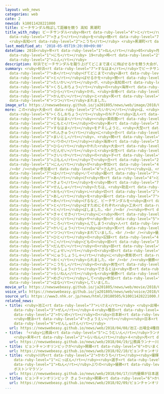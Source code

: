 ```yaml
---
layout: web_news
categories: web
cate: 2
newsid: k10011428221000
title: ビーチサンダル飛ばして距離を競う 高知 黒潮町
title_with_ruby: ビーチサンダル<ruby>飛<rt data-ruby-level="4">と</rt></ruby>ばして<ruby>距離<rt
  data-ruby-level="7">きょり</rt></ruby>を<ruby>競<rt data-ruby-level="7">きそ</rt></ruby>う
  <ruby>高知<rt data-ruby-level="2">こうち</rt></ruby> <ruby>黒潮町<rt data-ruby-level="6">くろしおちょう</rt></ruby>
last_modified_at: '2018-05-05T19:20:00+09:00'
datetime: 2018<ruby>年<rt data-ruby-level="1">ねん</rt></ruby>05<ruby>月<rt data-ruby-level="1">がつ</rt></ruby>05<ruby>日<rt
  data-ruby-level="1">にち</rt></ruby> 19<ruby>時<rt data-ruby-level="2">じ</rt></ruby>20<ruby>分<rt
  data-ruby-level="2">ふん</rt></ruby>
description: 砂浜でビーチサンダルを蹴り上げてどこまで遠くに飛ばせるかを競う大会が、高知県黒潮町の海岸で開かれ、会場は歓声と笑いに包まれました。
summary: <ruby>砂浜<rt data-ruby-level="7">すなはま</rt></ruby>でビーチサンダルを<ruby>蹴<rt data-ruby-level="7">け</rt></ruby>り<ruby>上<rt
  data-ruby-level="7">あ</rt></ruby>げてどこまで<ruby>遠<rt data-ruby-level="2">とお</rt></ruby>くに<ruby>飛<rt
  data-ruby-level="4">と</rt></ruby>ばせるかを<ruby>競<rt data-ruby-level="7">きそ</rt></ruby>う<ruby>大会<rt
  data-ruby-level="2">たいかい</rt></ruby>が、<ruby>高知県<rt data-ruby-level="3">こうちけん</rt></ruby><ruby>黒潮町<rt
  data-ruby-level="6">くろしおちょう</rt></ruby>の<ruby>海岸<rt data-ruby-level="3">かいがん</rt></ruby>で<ruby>開<rt
  data-ruby-level="3">ひら</rt></ruby>かれ、<ruby>会場<rt data-ruby-level="2">かいじょう</rt></ruby>は<ruby>歓声<rt
  data-ruby-level="7">かんせい</rt></ruby>と<ruby>笑<rt data-ruby-level="4">わら</rt></ruby>いに<ruby>包<rt
  data-ruby-level="4">つつ</rt></ruby>まれました。
image_url: https://newswebeasy.github.io/ja201805/news/web/image/2018/05/05/K10011428221_1805051919_1805051920_01_03.jpg
more: この<ruby>大会<rt data-ruby-level="2">たいかい</rt></ruby>は、<ruby>高知県<rt data-ruby-level="3">こうちけん</rt></ruby><ruby>黒潮町<rt
  data-ruby-level="6">くろしおちょう</rt></ruby>のＮＰＯ<ruby>法人<rt data-ruby-level="4">ほうじん</rt></ruby>「<ruby>砂浜<rt
  data-ruby-level="7">すなはま</rt></ruby><ruby>美術館<rt data-ruby-level="5">びじゅつかん</rt></ruby>」が、<ruby>地元<rt
  data-ruby-level="2">じもと</rt></ruby>の<ruby>美<rt data-ruby-level="3">うつく</rt></ruby>しい<ruby>砂浜<rt
  data-ruby-level="7">すなはま</rt></ruby>をＰＲしようと、<ruby>大型<rt data-ruby-level="4">おおがた</rt></ruby><ruby>連休<rt
  data-ruby-level="4">れんきゅう</rt></ruby>に<ruby>合<rt data-ruby-level="2">あ</rt></ruby>わせて<ruby>毎年<rt
  data-ruby-level="2">まいとし</rt></ruby>、<ruby>開<rt data-ruby-level="3">ひら</rt></ruby>いています。<ruby>入野<rt
  data-ruby-level="2">いりの</rt></ruby><ruby>海岸<rt data-ruby-level="3">かいがん</rt></ruby>で<ruby>開<rt
  data-ruby-level="3">ひら</rt></ruby>かれた<ruby>大会<rt data-ruby-level="2">たいかい</rt></ruby>には、<ruby>男性<rt
  data-ruby-level="5">だんせい</rt></ruby>と<ruby>女性<rt data-ruby-level="5">じょせい</rt></ruby>、それに９<ruby>歳以下<rt
  data-ruby-level="7">さいいか</rt></ruby>の<ruby>子<rt data-ruby-level="1">こ</rt></ruby>どもの３つの<ruby>部門<rt
  data-ruby-level="3">ぶもん</rt></ruby>で<ruby>合<rt data-ruby-level="2">あ</rt></ruby>わせて８４<ruby>人<rt
  data-ruby-level="1">にん</rt></ruby>が<ruby>参加<rt data-ruby-level="4">さんか</rt></ruby>しました。<br
  /><br /><ruby>参加者<rt data-ruby-level="4">さんかしゃ</rt></ruby>は、<ruby>用意<rt data-ruby-level="3">ようい</rt></ruby>された２５センチのビーチサンダルを<ruby>履<rt
  data-ruby-level="7">は</rt></ruby>いて<ruby>蹴<rt data-ruby-level="7">け</rt></ruby>り<ruby>上<rt
  data-ruby-level="7">あ</rt></ruby>げ<ruby>飛<rt data-ruby-level="4">と</rt></ruby>んだ<ruby>距離<rt
  data-ruby-level="7">きょり</rt></ruby>を<ruby>競<rt data-ruby-level="7">きそ</rt></ruby>います。<ruby>選手<rt
  data-ruby-level="4">せんしゅ</rt></ruby>たちは、<ruby>助走<rt data-ruby-level="3">じょそう</rt></ruby>をつけて<ruby>思<rt
  data-ruby-level="2">おも</rt></ruby>い<ruby>切<rt data-ruby-level="2">き</rt></ruby>り<ruby>足<rt
  data-ruby-level="1">あし</rt></ruby>を<ruby>振<rt data-ruby-level="7">ふ</rt></ruby>り<ruby>上<rt
  data-ruby-level="7">あ</rt></ruby>げるなど、ビーチサンダルを<ruby>遠<rt data-ruby-level="2">とお</rt></ruby>くに<ruby>飛<rt
  data-ruby-level="4">と</rt></ruby>ばすためにそれぞれ<ruby>工夫<rt data-ruby-level="7">くふう</rt></ruby>しながらサンダルを<ruby>飛<rt
  data-ruby-level="4">と</rt></ruby>ばしました。<br /><br /><ruby>中<rt data-ruby-level="1">なか</rt></ruby>には、サンダルが<ruby>客席<rt
  data-ruby-level="4">きゃくせき</rt></ruby>に<ruby>飛<rt data-ruby-level="4">と</rt></ruby>んでしまう<ruby>人<rt
  data-ruby-level="1">ひと</rt></ruby>や<ruby>勢<rt data-ruby-level="5">いきお</rt></ruby>いあまって<ruby>転<rt
  data-ruby-level="3">ころ</rt></ruby>んでしまう<ruby>人<rt data-ruby-level="1">ひと</rt></ruby>もいて、<ruby>会場<rt
  data-ruby-level="2">かいじょう</rt></ruby>は<ruby>笑<rt data-ruby-level="4">わら</rt></ruby>いに<ruby>包<rt
  data-ruby-level="4">つつ</rt></ruby>まれていました。<br /><br /><ruby>優勝<rt data-ruby-level="6">ゆうしょう</rt></ruby>した<ruby>人<rt
  data-ruby-level="1">ひと</rt></ruby>の<ruby>記録<rt data-ruby-level="4">きろく</rt></ruby>は、<ruby>子<rt
  data-ruby-level="1">こ</rt></ruby>どもの<ruby>部<rt data-ruby-level="3">ぶ</rt></ruby>が１０メートル４５センチ、<ruby>男性<rt
  data-ruby-level="5">だんせい</rt></ruby>の<ruby>部<rt data-ruby-level="3">ぶ</rt></ruby>が１７メートル５センチ、<ruby>女性<rt
  data-ruby-level="5">じょせい</rt></ruby>の<ruby>部<rt data-ruby-level="3">ぶ</rt></ruby>が１２メートル８５センチとなり、<ruby>入賞者<rt
  data-ruby-level="4">にゅうしょうしゃ</rt></ruby>に<ruby>表彰状<rt data-ruby-level="7">ひょうしょうじょう</rt></ruby>が<ruby>贈<rt
  data-ruby-level="7">おく</rt></ruby>られました。<br /><br /><ruby>優勝<rt data-ruby-level="6">ゆうしょう</rt></ruby>した<ruby>高知市<rt
  data-ruby-level="2">こうちし</rt></ruby>の<ruby>男性<rt data-ruby-level="5">だんせい</rt></ruby>は「まさか<ruby>優勝<rt
  data-ruby-level="6">ゆうしょう</rt></ruby>できるとは<ruby>思<rt data-ruby-level="2">おも</rt></ruby>っていなかったので、とてもうれしいです。<ruby>来年<rt
  data-ruby-level="2">らいねん</rt></ruby>も<ruby>優勝<rt data-ruby-level="6">ゆうしょう</rt></ruby>を<ruby>目指<rt
  data-ruby-level="3">めざ</rt></ruby>して<ruby>参加<rt data-ruby-level="4">さんか</rt></ruby>したいです」と<ruby>話<rt
  data-ruby-level="2">はな</rt></ruby>していました。
movie_url: https://newswebeasy.github.io/ja201805/news/web/movie/2018/05/05/k10011428221_201805051919_201805051919.mp4
voice_url: https://newswebeasy.github.io/ja201805/news/web/voice/2018/05/05/k10011428221_201805051919_201805051919.mp3
source_url: https://www3.nhk.or.jp/news/html/20180505/k10011428221000.html
related_news:
- title: <ruby>池江<rt data-ruby-level="7">いけえ</rt></ruby> <ruby>出場<rt data-ruby-level="2">しゅつじょう</rt></ruby><ruby>全<rt
    data-ruby-level="3">ぜん</rt></ruby>４<ruby>種目<rt data-ruby-level="4">しゅもく</rt></ruby>で６<ruby>回目<rt
    data-ruby-level="2">かいめ</rt></ruby>の<ruby>日本新<rt data-ruby-level="2">にほんしん</rt></ruby>
    <ruby>競泳<rt data-ruby-level="4">きょうえい</rt></ruby><ruby>日本<rt data-ruby-level="1">にっぽん</rt></ruby><ruby>選手権<rt
    data-ruby-level="6">せんしゅけん</rt></ruby>
  url: https://newswebeasy.github.io/news/web/2018/04/08/池江-出場全4種目で6回目の日本新-競泳日本選手権
- title: 「<ruby>公務員<rt data-ruby-level="5">こうむいん</rt></ruby>ランナー」<ruby>川内<rt data-ruby-level="2">かわうち</rt></ruby>がプロに
    <ruby>来年<rt data-ruby-level="2">らいねん</rt></ruby>４<ruby>月<rt data-ruby-level="1">がつ</rt></ruby>から
  url: https://newswebeasy.github.io/news/web/2018/04/19/公務員ランナー川内がプロに-来年4月から
- title: ピョンチャンオリンピックが<ruby>開幕<rt data-ruby-level="6">かいまく</rt></ruby>
  url: https://newswebeasy.github.io/news/web/2018/02/10/ピョンチャンオリンピックが開幕
- title: <ruby>川内<rt data-ruby-level="2">かわうち</rt></ruby><ruby>優輝<rt data-ruby-level="7">ゆうき</rt></ruby>が<ruby>日本<rt
    data-ruby-level="1">にっぽん</rt></ruby><ruby>選手<rt data-ruby-level="4">せんしゅ</rt></ruby>31<ruby>年<rt
    data-ruby-level="1">ねん</rt></ruby>ぶりの<ruby>優勝<rt data-ruby-level="6">ゆうしょう</rt></ruby>
    ボストンマラソン
  url: https://newswebeasy.github.io/news/web/2018/04/17/川内優輝が日本選手31年ぶりの優勝-ボストンマラソン
- title: ピョンチャンオリンピック きょう<ruby>開幕<rt data-ruby-level="6">かいまく</rt></ruby>
  url: https://newswebeasy.github.io/news/web/2018/02/09/ピョンチャンオリンピック-きょう開幕
...
```

